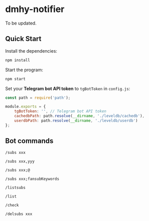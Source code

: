 # dmhy-notifier

To be updated.

## Quick Start

Install the dependencies:

```bash
npm install
```

Start the program:

```bash
npm start
```

Set your **Telegram bot API token** to `tgBotToken` in `config.js`:

```js
const path = require('path');

module.exports = {
    tgBotToken: '', // Telegram bot API token
    cachedbPath: path.resolve(__dirname, './leveldb/cachedb'),
    userdbPath: path.resolve(__dirname, './leveldb/userdb')
};
```

## Bot commands

```
/subs xxx
```

```
/subs xxx,yyy
```

```
/subs xxx;@
```

```
/subs xxx;fansubKeywords
```

```
/listsubs
```

```
/list
```

```
/check
```

```
/delsubs xxx
```
